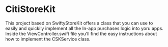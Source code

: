 # CitiStoreKit
This project based on SwiftyStoreKit offers a class that you can use to easily and quickily implement all the In-app purchases logic into yoru apps. Inside the ViewController.swift file you'll find the easy instructions about how to implement the CSKService class.
